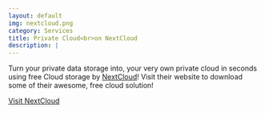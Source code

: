```yaml
---
layout: default
img: nextcloud.png
category: Services
title: Private Cloud<br>on NextCloud
description: |
---
```

  Turn your private data storage into,
  your very own private cloud in seconds using free Cloud storage by [NextCloud](https://nextcloud.com/)! Visit
  their website to download some of their awesome, free cloud solution!
  
<a href="http://docs.ramsada.io/" class="btn btn-primary btn-lg"><span class="network-name">Visit NextCloud</span></a>	